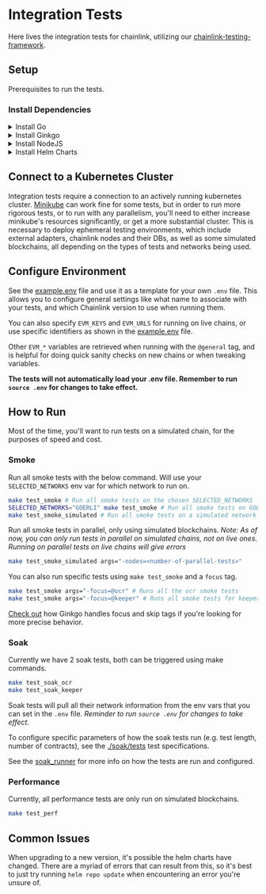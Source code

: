 # Integration Tests

Here lives the integration tests for chainlink, utilizing our [chainlink-testing-framework](https://github.com/smartcontractkit/chainlink-testing-framework).

## Setup

Prerequisites to run the tests.

### Install Dependencies

<details>
  <summary>Install Go</summary>

  [Install](https://go.dev/doc/install)
</details>

<details>
  <summary>Install Ginkgo</summary>

  [Ginkgo](https://onsi.github.io/ginkgo/) is the testing framework we use to compile and run our tests. It comes with a lot of handy testing setups and goodies on top of the standard Go testing packages.

  `go install github.com/onsi/ginkgo/v2/ginkgo`
</details>

<details>
  <summary>Install NodeJS</summary>

  [Install](https://nodejs.org/en/download/)
</details>

<details>
  <summary>Install Helm Charts</summary>

  [Install Helm](https://helm.sh/docs/intro/install/#through-package-managers) if you don't already have it. Then add necessary charts with the below commands.

  ```sh
  helm repo add chainlink-qa https://raw.githubusercontent.com/smartcontractkit/qa-charts/gh-pages/
  helm repo add bitnami https://charts.bitnami.com/bitnami
  helm repo update
  ```

</details>

## Connect to a Kubernetes Cluster

Integration tests require a connection to an actively running kubernetes cluster. [Minikube](https://minikube.sigs.k8s.io/docs/start/)
can work fine for some tests, but in order to run more rigorous tests, or to run with any parallelism, you'll need to either
increase minikube's resources significantly, or get a more substantial cluster.
This is necessary to deploy ephemeral testing environments, which include external adapters, chainlink nodes and their DBs,
as well as some simulated blockchains, all depending on the types of tests and networks being used.

## Configure Environment

See the [example.env](./example.env) file and use it as a template for your own `.env` file. This allows you to configure general settings like what name to associate with your tests, and which Chainlink version to use when running them.

You can also specify `EVM_KEYS` and `EVM_URLS` for running on live chains, or use specific identifiers as shown in the [example.env](./example.env) file.

Other `EVM_*` variables are retrieved when running with the `@general` tag, and is helpful for doing quick sanity checks on new chains or when tweaking variables.

**The tests will not automatically load your .env file. Remember to run `source .env` for changes to take effect.**

## How to Run

Most of the time, you'll want to run tests on a simulated chain, for the purposes of speed and cost.

### Smoke

Run all smoke tests with the below command. Will use your `SELECTED_NETWORKS` env var for which network to run on.

```sh
make test_smoke # Run all smoke tests on the chosen SELECTED_NETWORKS
SELECTED_NETWORKS="GOERLI" make test_smoke # Run all smoke tests on GOERLI network
make test_smoke_simulated # Run all smoke tests on a simulated network
```

Run all smoke tests in parallel, only using simulated blockchains. *Note: As of now, you can only run tests in parallel on simulated chains, not on live ones. Running on parallel tests on live chains will give errors*

```sh
make test_smoke_simulated args="-nodes=<number-of-parallel-tests>"
```

You can also run specific tests using `make test_smoke` and a `focus` tag.

```sh
make test_smoke args="-focus=@ocr" # Runs all the ocr smoke tests
make test_smoke args="-focus=@keeper" # Runs all smoke tests for keepers
```

[Check out](https://onsi.github.io/ginkgo/#description-based-filtering) how Ginkgo handles focus and skip tags if you're looking for more precise behavior.

### Soak

Currently we have 2 soak tests, both can be triggered using make commands.

```sh
make test_soak_ocr
make test_soak_keeper
```

Soak tests will pull all their network information from the env vars that you can set in the `.env` file. *Reminder to run `source .env` for changes to take effect.*

To configure specific parameters of how the soak tests run (e.g. test length, number of contracts), see the [./soak/tests](./soak/tests/) test specifications.

See the [soak_runner](./soak/soak_runner_test.go) for more info on how the tests are run and configured.

### Performance

Currently, all performance tests are only run on simulated blockchains.

```sh
make test_perf
```

## Common Issues

When upgrading to a new version, it's possible the helm charts have changed. There are a myriad of errors that can result from this, so it's best to just try running `helm repo update` when encountering an error you're unsure of.
